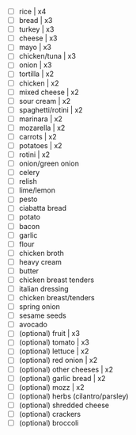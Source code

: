 - [ ] rice | x4
- [ ] bread | x3
- [ ] turkey | x3
- [ ] cheese | x3
- [ ] mayo | x3
- [ ] chicken/tuna | x3
- [ ] onion | x3
- [ ] tortilla | x2
- [ ] chicken | x2
- [ ] mixed cheese | x2
- [ ] sour cream | x2
- [ ] spaghetti/rotini | x2
- [ ] marinara | x2
- [ ] mozarella | x2
- [ ] carrots | x2
- [ ] potatoes | x2
- [ ] rotini | x2
- [ ] onion/green onion
- [ ] celery
- [ ] relish
- [ ] lime/lemon
- [ ] pesto
- [ ] ciabatta bread
- [ ] potato
- [ ] bacon
- [ ] garlic
- [ ] flour
- [ ] chicken broth
- [ ] heavy cream
- [ ] butter
- [ ] chicken breast tenders
- [ ] italian dressing
- [ ] chicken breast/tenders
- [ ] spring onion
- [ ] sesame seeds
- [ ] avocado
- [ ] (optional) fruit | x3
- [ ] (optional) tomato | x3
- [ ] (optional) lettuce | x2
- [ ] (optional) red onion | x2
- [ ] (optional) other cheeses | x2
- [ ] (optional) garlic bread | x2
- [ ] (optional) mozz | x2
- [ ] (optional) herbs (cilantro/parsley)
- [ ] (optional) shredded cheese
- [ ] (optional) crackers
- [ ] (optional) broccoli
